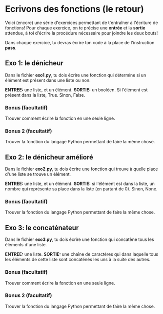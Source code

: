 # Ecrivons des fonctions (le retour)
 
Voici (encore) une série d'exercices permettant de t'entraîner à l'écriture de fonctions! Pour chaque exercice, on te précise une **entrée** et la **sortie** attendue, à toi d'écrire la procédure nécessaire pour joindre les deux bouts!

Dans chaque exercice, tu devras écrire ton code à la place de l'instruction **pass**.

## Exo 1: le dénicheur

Dans le fichier **exo1.py**, tu dois écrire une fonction qui détermine si un élément est présent dans une liste ou non.

**ENTREE:** une liste, et un élément.
**SORTIE:** un booléen. Si l'élément est présent dans la liste, True. Sinon, False.

### Bonus (facultatif)

Trouver comment écrire la fonction en une seule ligne.

### Bonus 2 (facultatif)

Trouver la fonction du langage Python permettant de faire la même chose.

## Exo 2: le dénicheur amélioré

Dans le fichier **exo2.py**, tu dois écrire une fonction qui trouve à quelle place d'une liste se trouve un élément.

**ENTREE:** une liste, et un élément.
**SORTIE:** si l'élément est dans la liste, un nombre qui représente sa place dans la liste (en partant de 0). Sinon, None.

### Bonus (facultatif)

Trouver la fonction du langage Python permettant de faire la même chose.

## Exo 3: le concaténateur

Dans le fichier **exo3.py**, tu dois écrire une fonction qui concatène tous les éléments d'une liste.

**ENTREE:** une liste.
**SORTIE:** une chaîne de caractères qui dans laquelle tous les éléments de cette liste sont concaténés les uns à la suite des autres.

### Bonus (facultatif)

Trouver comment écrire la fonction en une seule ligne.

### Bonus 2 (facultatif)

Trouver la fonction du langage Python permettant de faire la même chose.
